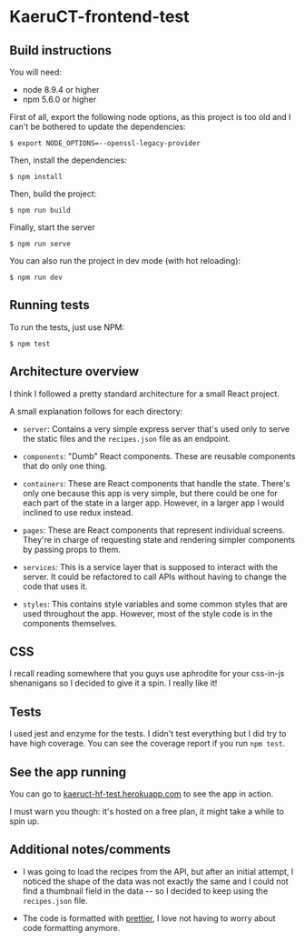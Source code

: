 # KaeruCT-frontend-test

## Build instructions

You will need:

* node 8.9.4 or higher
* npm 5.6.0 or higher

First of all, export the following node options, as this project is too old and I can't be bothered to update the dependencies:

```
$ export NODE_OPTIONS=--openssl-legacy-provider
```

Then, install the dependencies:

```
$ npm install
```

Then, build the project:

```
$ npm run build
```

Finally, start the server

```
$ npm run serve
```

You can also run the project in dev mode (with hot reloading):

```
$ npm run dev
```

## Running tests

To run the tests, just use NPM:

```
$ npm test
```

## Architecture overview

I think I followed a pretty standard architecture for a small React project.

A small explanation follows for each directory:

* `server`: Contains a very simple express server that's used only to serve
  the static files and the `recipes.json` file as an endpoint.

* `components`: "Dumb" React components. These are reusable components
  that do only one thing.

* `containers`: These are React components that handle the state. There's only one
  because this app is very simple, but there could be one for each part of the state
  in a larger app. However, in a larger app I would inclined to use redux instead.

* `pages`: These are React components that represent individual screens. They're
  in charge of requesting state and rendering simpler components by passing props to them.

* `services`: This is a service layer that is supposed to interact with the server.
  It could be refactored to call APIs without having to change the code that uses it.

* `styles`: This contains style variables and some common styles that are used
  throughout the app. However, most of the style code is in the components themselves.

## CSS

I recall reading somewhere that you guys use aphrodite for your
css-in-js shenanigans so I decided to give it a spin. I really like it!

## Tests

I used jest and enzyme for the tests. I didn't test everything but I did try to
have high coverage. You can see the coverage report if you run `npm test`.

## See the app running

You can go to [kaeruct-hf-test.herokuapp.com](https://kaeruct-hf-test.herokuapp.com/)
to see the app in action.

I must warn you though: it's hosted on a free plan, it might take a while to spin up.

## Additional notes/comments

* I was going to load the recipes from the API, but after an initial attempt, I
  noticed the shape of the data was not exactly the same and I could not find a
  thumbnail field in the data -- so I decided to keep using the `recipes.json` file.

* The code is formatted with [prettier](https://prettier.io/), I love not having
  to worry about code formatting anymore.
